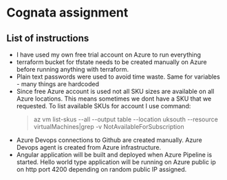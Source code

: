 # Cognata assignment
## List of instructions
- I have used my own free trial account on Azure to run everything
- terraform bucket for tfstate needs to be created manually on Azure before running anything with terraform.
- Plain text passwords were used to avoid time waste. Same for variables - many things are hardcoded
- Since free Azure account is used not all SKU sizes are available on all Azure locations. This means sometimes we dont have a SKU that we requested. To list available SKUs for account I use command:
     > az vm list-skus  --all --output table --location uksouth --resource virtualMachines|grep -v NotAvailableForSubscription
- Azure Devops connections to Github are created manually. Azure Devops agent is created from Azure infrastructure.
- Angular application will be built and deployed when Azure Pipeline is started. Hello world type application will be running on Azure public ip on http port 4200 depending on random public IP assigned. 